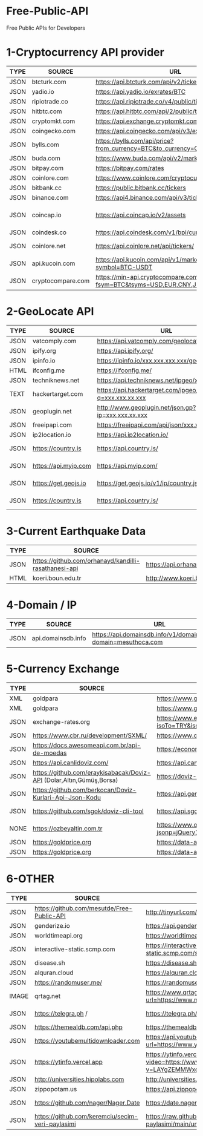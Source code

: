 # Free-Public-API
Free Public APIs for Developers


# 1-Cryptocurrency API provider

  | TYPE | SOURCE | URL | COMMENT | 
|------------------------------|------------|----------------|----------------|
JSON | btcturk.com | https://api.btcturk.com/api/v2/ticker | btcturk.com
JSON | yadio.io | https://api.yadio.io/exrates/BTC | yadio.io
JSON | ripiotrade.co | https://api.ripiotrade.co/v4/public/tickers | ripiotrade.co
JSON | hitbtc.com | https://api.hitbtc.com/api/2/public/ticker | hitbtc.com
JSON | cryptomkt.com| https://api.exchange.cryptomkt.com/api/3/public/ticker/ | cryptomkt.com
JSON | coingecko.com| https://api.coingecko.com/api/v3/exchanges/list | coingecko.com
JSON | bylls.com| https://bylls.com/api/price?from_currency=BTC&to_currency=CAD | bylls.com
JSON | buda.com| https://www.buda.com/api/v2/markets/btc-clp/ticker| buda.com
JSON | bitpay.com | https://bitpay.com/rates | bitpay.com
JSON | coinlore.com | https://www.coinlore.com/cryptocurrency-data-api | coinlore.com
JSON | bitbank.cc | https://public.bitbank.cc/tickers | bitbank.cc
JSON | binance.com | https://api4.binance.com/api/v3/ticker/24hr | 24 hr crypto data	
JSON | coincap.io | https://api.coincap.io/v2/assets | Real time cryptocurrency prices
JSON | coindesk.co | https://api.coindesk.com/v1/bpi/currentprice.json | Bitcoin price index
JSON | coinlore.net | https://api.coinlore.net/api/tickers/ | Cryptocurrency market data
JSON | api.kucoin.com | https://api.kucoin.com/api/v1/market/stats?symbol=BTC-USDT | Crypto data	
JSON | cryptocompare.com | https://min-api.cryptocompare.com/data/price?fsym=BTC&tsyms=USD,EUR,CNY,JPY,TRY | cryptocompare.com

# 2-GeoLocate API

  | TYPE | SOURCE | URL | COMMENT | 
|------------------------------|------------|----------------|----------------|
JSON | vatcomply.com| https://api.vatcomply.com/geolocate | vatcomply.com
JSON | ipify.org | https://api.ipify.org/ |  Just IP
JSON | ipinfo.io | https://ipinfo.io/xxx.xxx.xxx.xxx/geo | ipinfo.io
HTML | ifconfig.me | https://ifconfig.me/ | ifconfig.me
JSON | techniknews.net | https://api.techniknews.net/ipgeo/xxx.xx.xxx.xxx | techniknews.net
TEXT | hackertarget.com | https://api.hackertarget.com/ipgeo/?q=xxx.xxx.xx.xxx | hackertarget.com
JSON | geoplugin.net | http://www.geoplugin.net/json.gp?ip=xxx.xxx.xx.xxx | geoplugin.net
JSON | freeipapi.com | https://freeipapi.com/api/json/xxx.xxx.xx.xxx | freeipapi.com
JSON | ip2location.io | https://api.ip2location.io/ | ip2location
JSON | https://country.is | https://api.country.is/ | Just IP and Country Code
JSON | https://api.myip.com | https://api.myip.com/ | Just IP and Country Code
JSON | https://get.geojs.io | https://get.geojs.io/v1/ip/country.json | Just IP and Country Code
JSON | https://country.is | https://api.country.is/ | Just IP and Country Code


# 3-Current Earthquake Data

  | TYPE | SOURCE | URL | COMMENT | 
|------------------------------|------------|----------------|----------------|
JSON | https://github.com/orhanayd/kandilli-rasathanesi-api| https://api.orhanaydogdu.com.tr/deprem/ | Turkey
HTML | koeri.boun.edu.tr | http://www.koeri.boun.edu.tr/scripts/lst9.asp |  Turkey



# 4-Domain / IP

  | TYPE | SOURCE | URL | COMMENT | 
|------------------------------|------------|----------------|----------------|
JSON | api.domainsdb.info |  https://api.domainsdb.info/v1/domains/search?domain=mesuthoca.com | api.domainsdb.info


# 5-Currency Exchange 

  | TYPE | SOURCE | URL | COMMENT | 
|------------------------------|------------|----------------|----------------|
XML | goldpara |  https://www.goldpara.com/xml/PiyasaKod26.xml | goldpara.com
XML | goldpara |  https://www.goldpara.com/xml/PiyasaKod3.xml | goldpara.com
JSON | exchange-rates.org |  https://www.exchange-rates.org/api/v2/rates/lookup?isoTo=TRY&isoFrom=USD&amount=1&pageCode=Home | exchange-rates.org
JSON | https://www.cbr.ru/development/SXML/ |  https://www.cbr.ru/scripts/XML_daily.asp?date_req=01/01/2024| cbr.ru
JSON | https://docs.awesomeapi.com.br/api-de-moedas |  https://economia.awesomeapi.com.br/json/last/USD-TRY | economia.awesomeapi.com.br
JSON | https://api.canlidoviz.com/ |  https://api.canlidoviz.com/items/current?marketId=0&code=USD&code=TRY | canlidoviz.com
JSON | https://github.com/eraykisabacak/Doviz-API (Dolar,Altın,Gümüş,Borsa) |  https://doviz-api.onrender.com/api-docs | https://currency-and-crypto.vercel.app/ 
JSON | https://github.com/berkocan/Doviz-Kurlari-Api-Json-Kodu |  https://api.genelpara.com/embed/para-birimleri.json | https://genelpara.com
JSON | https://github.com/sgok/doviz-cli-tool |  https://api.sgok.dev/doviz/api.json | Dolar , Euro , Gram Altın , Bitcoin
NONE | https://ozbeyaltin.com.tr |  https://www.ozbeyaltin.com.tr/number.php?jsonp=jQuery18305598608013809918_1661784169400&_=1661784181782 | Dolar , Euro , Gram Altın 
JSON | https://goldprice.org |  https://data-asg.goldprice.org/dbXRates/TRY | Altın Ons TL Fiyatı
JSON | https://goldprice.org |  https://data-asg.goldprice.org/dbXRates/USD | Altın Ons USD Fiyatı

# 6-OTHER

  | TYPE | SOURCE | URL | COMMENT | 
|------------------------------|------------|----------------|----------------|
JSON | https://github.com/mesutde/Free-Public-API| http://tinyurl.com/wmd42y8p |  All Countries JSON
JSON | genderize.io |  https://api.genderize.io/?name=eren | Name Gender Detect
JSON | worldtimeapi.org |  https://worldtimeapi.org/api/timezone/Europe/Istanbul | current local time
JSON | interactive-static.scmp.com | https://interactive-static.scmp.com/sheet/wuhan/viruscases.json | Coronavirus
JSON | disease.sh | https://disease.sh/docs/#/ | Coronavirus
JSON | alquran.cloud |  https://alquran.cloud/api | Quran API
JSON | https://randomuser.me/ |  https://randomuser.me/api | Random User
IMAGE | qrtag.net |  https://www.qrtag.net/api/qr_12.svg?url=https://www.mesuthoca.com | Url to QR code
JSON | https://telegra.ph / | https://telegra.ph/api | Free Telegram Note Share Api
JSON | https://themealdb.com/api.php | https://themealdb.com/api.php | Free Recipe API
JSON | https://youtubemultidownloader.com | https://api.youtubemultidownloader.com/video?url=https://www.youtube.com/watch?v=LAYgZEMMWxo | Youtube Downloader
JSON | https://ytinfo.vercel.app| https://ytinfo.vercel.app/get?video=https://www.youtube.com/watch?v=LAYgZEMMWxo&list=RDLAYgZEMMWxo&start_radio=1 | Youtube Downloader
JSON | http://universities.hipolabs.com | http://universities.hipolabs.com/search?country=turkey | Univercity List
JSON | zippopotam.us |  https://api.zippopotam.us/tr/34764 | Zip Code Detail
JSON | https://github.com/nager/Nager.Date |  https://date.nager.at/api/v3/PublicHolidays/2024/TR | https://date.nager.at/ Holiday Day Api 
JSON | https://github.com/keremciu/secim-veri-paylasimi |  https://raw.githubusercontent.com/keremciu/secim-veri-paylasimi/main/unique_school_list.json | Türkiye ilk ve Orta Öğretim Okulları

